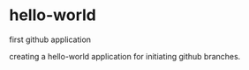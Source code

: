 # hello-world
first github application

creating a hello-world application for initiating github branches.
